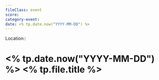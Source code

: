 ```yaml
---
fileClass: event  
score: 
category-event:   
date: <% tp.date.now("YYYY-MM-DD") %>  
---
```

Location:: 

# <% tp.date.now("YYYY-MM-DD") %> <% tp.file.title %>
